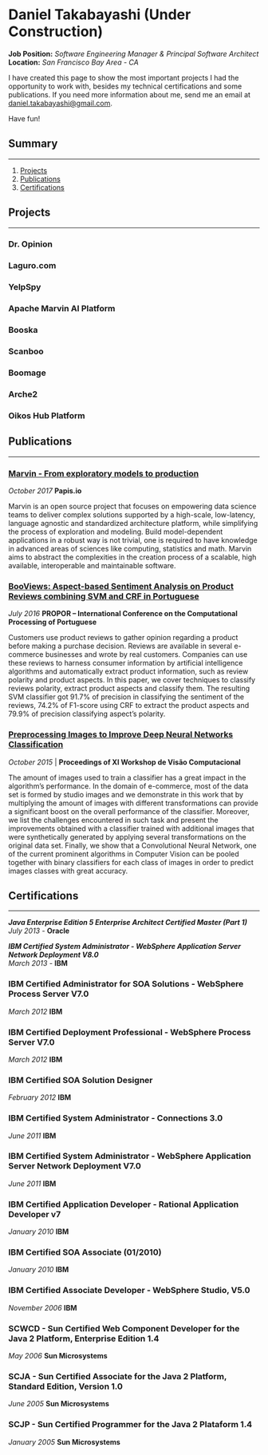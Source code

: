 # Daniel Takabayashi (Under Construction)
**Job Position:** *Software Engineering Manager & Principal Software Architect*<br>
**Location:** *San Francisco Bay Area - CA*

I have created this page to show the most important projects I had the opportunity to work with, besides my technical certifications and some publications. If you need more information about me, send me an email at <daniel.takabayashi@gmail.com>.

Have fun!


## Summary
***
1. [Projects](#projects)
2. [Publications](#publications)
3. [Certifications](#certifications)


## Projects
***
### Dr. Opinion

### Laguro.com

### YelpSpy

### Apache Marvin AI Platform

### Booska

### Scanboo

### Boomage

### Arche2

### Oikos Hub Platform


## Publications
***
### [Marvin - From exploratory models to production](https://raw.githubusercontent.com/marvin-ai/marvin-paper/master/from-exploratory-models-to-productions/marvin_paper.pdf)
*October 2017* **Papis.io**

Marvin is an open source project that focuses on empowering data science teams to deliver complex solutions supported by a high-scale, low-latency, language agnostic and standardized architecture platform, while simplifying the process of exploration and modeling. Build model-dependent applications in a robust way is not trivial, one is required to have knowledge in advanced areas of sciences like computing, statistics and math. Marvin aims to abstract the complexities in the creation process of a scalable, high available, interoperable and maintainable software.

### [BooViews: Aspect-based Sentiment Analysis on Product Reviews combining SVM and CRF in Portuguese](http://propor2016.di.fc.ul.pt/wp-content/uploads/2016/07/GuilhermeNobrePROPORSRW2016.pdf)
*July 2016* **PROPOR – International Conference on the Computational Processing of Portuguese**

Customers use product reviews to gather opinion regarding a product before making a purchase decision. Reviews are available in several e-commerce businesses and wrote by real customers. Companies can use these reviews to harness consumer information by artificial intelligence algorithms and automatically extract product information, such as review polarity and product aspects. In this paper, we cover techniques to classify reviews polarity, extract product aspects and classify them. The resulting SVM classifier got 91.7% of precision in classifying the sentiment of the reviews, 74.2% of F1-score using CRF to extract the product aspects and 79.9% of precision classifying aspect’s polarity.

### [Preprocessing Images to Improve Deep Neural Networks Classification](http://propor2016.di.fc.ul.pt/wp-content/uploads/2016/07/GuilhermeNobrePROPORSRW2016.pdf)
*October 2015* | **Proceedings of XI Workshop de Visão Computacional**

The amount of images used to train a classifier has a great impact in the algorithm’s performance. In the domain of e-commerce, most of the data set is formed by studio images and we demonstrate in this work that by multiplying the amount of images with different transformations can provide a significant boost on the overall performance of the classifier. Moreover, we list the challenges encountered in such task and present the improvements obtained with a classifier trained with additional images that were synthetically generated by applying several transformations on the original data set. Finally, we show that a Convolutional Neural Network, one of the current prominent algorithms in Computer Vision can be pooled together with binary classifiers for each class of images in order to predict images classes with great accuracy.


## Certifications
***
***Java Enterprise Edition 5 Enterprise Architect Certified Master (Part 1)***<br>
*July 2013* - **Oracle**

***IBM Certified System Administrator - WebSphere Application Server Network Deployment V8.0***<br>
*March 2013* - **IBM**

### IBM Certified Administrator for SOA Solutions - WebSphere Process Server V7.0
*March 2012* **IBM**

### IBM Certified Deployment Professional - WebSphere Process Server V7.0
*March 2012* **IBM**

### IBM Certified SOA Solution Designer
*February 2012* **IBM**

### IBM Certified System Administrator - Connections 3.0
*June 2011* **IBM**

### IBM Certified System Administrator - WebSphere Application Server Network Deployment V7.0
*June 2011* **IBM**

### IBM Certified Application Developer - Rational Application Developer v7
*January 2010* **IBM**

### IBM Certified SOA Associate (01/2010)
*January 2010* **IBM**

### IBM Certified Associate Developer - WebSphere Studio, V5.0
*November 2006* **IBM**

### SCWCD - Sun Certified Web Component Developer for the Java 2 Platform, Enterprise Edition 1.4
*May 2006* **Sun Microsystems**

### SCJA - Sun Certified Associate for the Java 2 Platform, Standard Edition, Version 1.0
*June 2005* **Sun Microsystems**

### SCJP - Sun Certified Programmer for the Java 2 Plataform 1.4
*January 2005* **Sun Microsystems**
